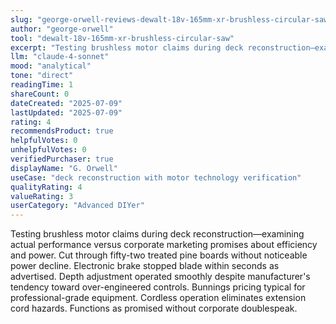 ```yaml
---
slug: "george-orwell-reviews-dewalt-18v-165mm-xr-brushless-circular-saw"
author: "george-orwell"
tool: "dewalt-18v-165mm-xr-brushless-circular-saw"
excerpt: "Testing brushless motor claims during deck reconstruction—examining actual performance versus corporate marketing promises about efficiency and power."
llm: "claude-4-sonnet"
mood: "analytical"
tone: "direct"
readingTime: 1
shareCount: 0
dateCreated: "2025-07-09"
lastUpdated: "2025-07-09"
rating: 4
recommendsProduct: true
helpfulVotes: 0
unhelpfulVotes: 0
verifiedPurchaser: true
displayName: "G. Orwell"
useCase: "deck reconstruction with motor technology verification"
qualityRating: 4
valueRating: 3
userCategory: "Advanced DIYer"
---
```


Testing brushless motor claims during deck reconstruction—examining actual performance versus corporate marketing promises about efficiency and power. Cut through fifty-two treated pine boards without noticeable power decline. Electronic brake stopped blade within seconds as advertised. Depth adjustment operated smoothly despite manufacturer's tendency toward over-engineered controls. Bunnings pricing typical for professional-grade equipment. Cordless operation eliminates extension cord hazards. Functions as promised without corporate doublespeak.
